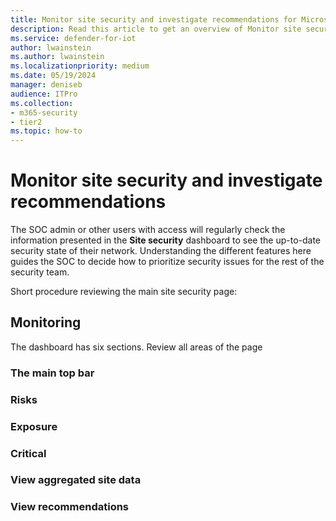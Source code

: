 ```yaml
---
title: Monitor site security and investigate recommendations for Microsoft Defender for IoT in XDR Defender portal
description: Read this article to get an overview of Monitor site security and investigate recommendations of the new Site Security feature.
ms.service: defender-for-iot
author: lwainstein
ms.author: lwainstein
ms.localizationpriority: medium
ms.date: 05/19/2024
manager: deniseb
audience: ITPro
ms.collection:
- m365-security
- tier2
ms.topic: how-to
---
```


# Monitor site security and investigate recommendations

The SOC admin or other users with access <!-- name/ title?--> will regularly check the information presented in the **Site security** dashboard to see the up-to-date security state of their network. Understanding the different features here guides the SOC to decide how to prioritize security issues for the rest of the security team. <!-- is thiere a team? -->

Short procedure reviewing the main site security page:

## Monitoring

The dashboard has six sections.
Review all areas of the page

### The main top bar

### Risks

### Exposure

### Critical

### View aggregated site data

### View recommendations
